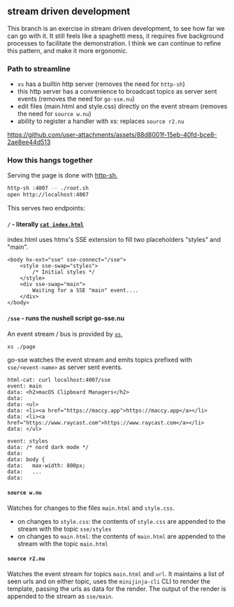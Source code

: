 ## stream driven development

This branch is an exercise in stream driven development, to see how far we can
go with it. It still feels like a spaghetti mess, it requires five background
processes to facilitate the demonstration. I think we can continue to refine
this pattern, and make it more ergonomic.

### Path to streamline

- `xs` has a builtin http server (removes the need for `http-sh`)
- this http server has a convenience to broadcast topics as server sent events
  (removes the need for `go-sse.nu`)
- edit files (main.html and style.css) directly on the event stream (removes
  the need for `source w.nu`)
- ability to register a handler with xs: replaces `source r2.nu`

https://github.com/user-attachments/assets/88d8001f-15eb-40fd-bce8-2ae8ee44d513

### How this hangs together

Serving the page is done with [http-sh](https://github.com/cablehead/http-sh),

```sh
http-sh :4007 -- ./root.sh
open http://localhost:4007
```

This serves two endpoints:

#### `/` - literally [`cat index.html`](https://github.com/cablehead/html-cat/blob/with-xs/root.sh#L22)

index.html uses htmx's SSE extension to fill two placeholders "styles" and "main".

```
<body hx-ext="sse" sse-connect="/sse">
    <style sse-swap="styles">
        /* Initial styles */
    </style>
    <div sse-swap="main">
        Waiting for a SSE "main" event....
    </div>
</body>
```

#### `/sse` - runs the nushell script go-sse.nu

An event stream / bus is provided by [`xs`](https://github.com/cablehead/xs),

```sh
xs ./page
```

go-sse watches the event stream and emits topics prefixed with
`sse/<event-name>` as server sent events.

```
html-cat: curl localhost:4007/sse
event: main
data: <h2>macOS Clipboard Managers</h2>
data:
data: <ul>
data: <li><a href="https://maccy.app">https://maccy.app</a></li>
data: <li><a href="https://www.raycast.com">https://www.raycast.com</a></li>
data: </ul>

event: styles
data: /* nord dark mode */
data:
data: body {
data:   max-width: 800px;
data:   ...
data:
```

#### `source w.nu`

Watches for changes to the files `main.html` and `style.css`.

- on changes to `style.css`: the contents of `style.css` are appended to the
  stream with the topic `sse/styles`
- on changes to `main.html`: the contents of `main.html` are appended to the
  stream with the topic `main.html`

#### `source r2.nu`

Watches the event stream for topics `main.html` and `url`. It maintains a list
of seen urls and on either topic, uses the `minijinja-cli` CLI to render the
template, passing the urls as data for the render. The output of the render is
appended to the stream as `sse/main`.
